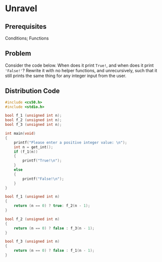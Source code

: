 # Unravel

## Prerequisites
Conditions; Functions

## Problem
Consider the code below. When does it print <code>True!</code>, and when does it print <code>'False!'</code>? Rewrite it with no helper functions, and unrecursively, such that it still prints the same thing for any integer input from the user.

## Distribution Code
```c
#include <cs50.h>
#include <stdio.h>

bool f_1 (unsigned int n);
bool f_2 (unsigned int n);
bool f_3 (unsigned int n);

int main(void)
{
    printf("Please enter a positive integer value: \n");
    int n = get_int();
    if (f_1(n))
    {
        printf("True!\n");
    }
    else
    {
        printf("False!\n");
    }
}

bool f_1 (unsigned int n)
{
    return (n == 0) ? true: f_2(n - 1);
}

bool f_2 (unsigned int n)
{
    return (n == 0) ? false : f_3(n - 1);
}

bool f_3 (unsigned int n)
{
    return (n == 0) ? false : f_1(n - 1);
}
```